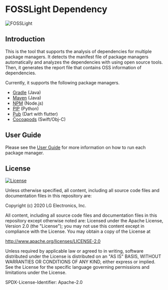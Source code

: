 # FOSSLight Dependency
![FOSSLight](https://user-images.githubusercontent.com/50347670/112098530-4c5f0780-8be5-11eb-91af-6e13c86ef339.jpg)

## Introduction
This is the tool that supports the analysis of dependencies for multiple package managers. It detects the manifest file of package managers automatically and analyzes the dependencies with using open source tools. Then, it generates the report file that contains OSS information of dependencies.

Currently, it supports the following package managers.
* [Gradle](https://gradle.org/) (Java)
* [Maven](http://maven.apache.org/) (Java)
* [NPM](https://www.npmjs.com/) (Node.js)
* [PIP](https://pip.pypa.io/) (Python)
* [Pub](https://pub.dev/) (Dart with flutter)
* [Cocoapods](https://cocoapods.org/) (Swift/Obj-C)


## User Guide
Please see the [User Guide](/docs/user-guide.md) for more information on how to run each package manager.

## License
[![License](https://img.shields.io/badge/License-Apache%202.0-orange.svg)](https://opensource.org/licenses/Apache-2.0)

Unless otherwise specified, all content, including all source code files and documentation files in this repository are:

Copyright (c) 2020 LG Electronics, Inc.

All content, including all source code files and documentation files in this repository except otherwise noted are: Licensed under the Apache License, Version 2.0 (the "License"); you may not use this content except in compliance with the License. You may obtain a copy of the License at

http://www.apache.org/licenses/LICENSE-2.0

Unless required by applicable law or agreed to in writing, software distributed under the License is distributed on an "AS IS" BASIS, WITHOUT WARRANTIES OR CONDITIONS OF ANY KIND, either express or implied. See the License for the specific language governing permissions and limitations under the License.

SPDX-License-Identifier: Apache-2.0


